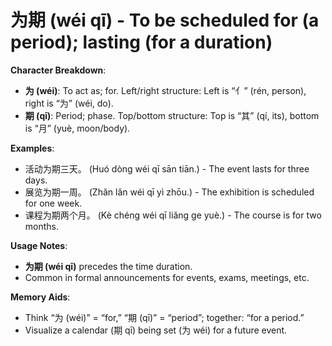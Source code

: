 # **为期 (wéi qī) - To be scheduled for (a period); lasting (for a duration)**

**Character Breakdown**:  
- **为 (wéi)**: To act as; for. Left/right structure: Left is “亻” (rén, person), right is “为” (wéi, do).  
- **期 (qī)**: Period; phase. Top/bottom structure: Top is “其” (qí, its), bottom is “月” (yuè, moon/body).

**Examples**:  
- 活动为期三天。 (Huó dòng wéi qī sān tiān.) - The event lasts for three days.  
- 展览为期一周。 (Zhǎn lǎn wéi qī yì zhōu.) - The exhibition is scheduled for one week.  
- 课程为期两个月。 (Kè chéng wéi qī liǎng ge yuè.) - The course is for two months.

**Usage Notes**:  
- **为期 (wéi qī)** precedes the time duration.  
- Common in formal announcements for events, exams, meetings, etc.

**Memory Aids**:  
- Think “为 (wéi)” = “for,” “期 (qī)” = “period”; together: “for a period.”  
- Visualize a calendar (期 qī) being set (为 wéi) for a future event.